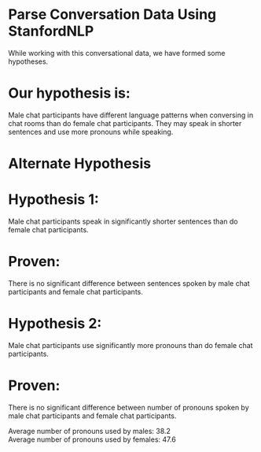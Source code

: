 # Parse Conversation Data Using StanfordNLP

While working with this conversational data, we have formed some hypotheses.

# Our hypothesis is:

Male chat participants have different language patterns when conversing in chat rooms than do female chat participants. They may speak in shorter sentences and use more pronouns while speaking.

# Alternate Hypothesis

# Hypothesis 1: 
Male chat participants speak in significantly shorter sentences than do female chat participants.

# Proven: 
There is no significant difference between sentences spoken by male chat participants and female chat participants.

# Hypothesis 2: 
Male chat participants use significantly more pronouns than do female chat participants.

# Proven: 
There is no significant difference between number of pronouns spoken by male chat participants and female chat participants.

Average number of pronouns used by males: 38.2 </br>
Average number of pronouns used by females: 47.6
